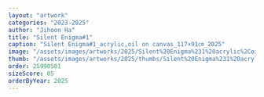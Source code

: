 ```yaml
---
layout: "artwork"
categories: "2023-2025"
author: "Jihoon Ha"
title: "Silent Enigma#1"
caption: "Silent Enigma#1_acrylic,oil on canvas_117×91㎝_2025"
image: "/assets/images/artworks/2025/Silent%20Enigma%231%20acrylic%2Coil%20on%20canvas%20117x91cm%202025.jpg"
thumb: "/assets/images/artworks/2025/thumbs/Silent%20Enigma%231%20acrylic%2Coil%20on%20canvas%20117x91cm%202025.jpg"
order: 25990501
sizeScore: 05
orderByYear: 2025
---
```

